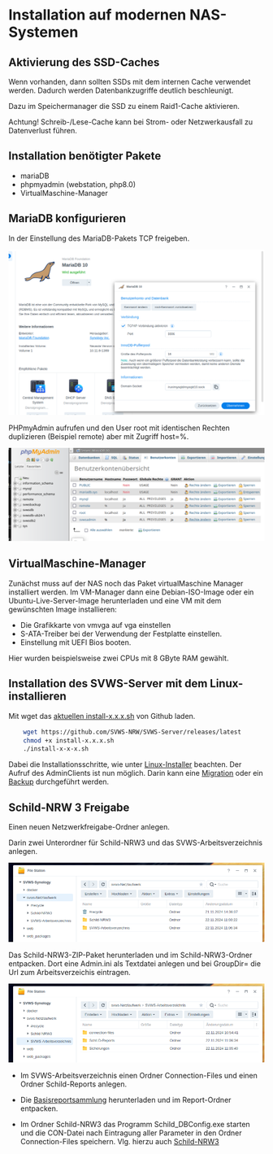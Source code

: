 # Installation auf modernen NAS-Systemen

## Aktivierung des SSD-Caches

Wenn vorhanden, dann sollten SSDs mit dem internen Cache verwendet werden.
Dadurch werden Datenbankzugriffe deutlich beschleunigt.

Dazu im Speichermanager die SSD zu einem Raid1-Cache aktivieren.

Achtung! Schreib-/Lese-Cache kann bei Strom- oder Netzwerkausfall zu Datenverlust führen.

## Installation benötigter Pakete

+ mariaDB
+ phpmyadmin (webstation, php8.0)
+ VirtualMaschine-Manager


## MariaDB konfigurieren

In der Einstellung des MariaDB-Pakets TCP freigeben.

![MariaDB.png](./graphics/MariaDB.png)

PHPmyAdmin aufrufen und den User root mit identischen Rechten duplizieren (Beispiel remote) aber mit Zugriff host=%.

![phpMyAdmin.png](./graphics/phpMyAdmin.png)

## VirtualMaschine-Manager

Zunächst muss auf der NAS noch das Paket virtualMaschine Manager installiert werden. 
Im VM-Manager dann eine Debian-ISO-Image oder ein Ubuntu-Live-Server-Image herunterladen und eine VM mit dem gewünschten Image installieren:

+ Die Grafikkarte von vmvga auf vga einstellen
+ S-ATA-Treiber bei der Verwendung der Festplatte einstellen.
+ Einstellung mit UEFI Bios booten. 

Hier wurden beispielsweise zwei CPUs mit 8 GByte RAM gewählt.


## Installation des SVWS-Server mit dem Linux-installieren

Mit wget das [aktuellen install-x.x.x.sh](https://github.com/SVWS-NRW/SVWS-Server/releases/latest) von Github laden.


``` bash
    wget https://github.com/SVWS-NRW/SVWS-Server/releases/latest
    chmod +x install-x.x.x.sh
    ./install-x-x-x.sh
```

Dabei die Installationsschritte, wie unter [Linux-Installer](../Linux-Installer/) beachten. Der Aufruf des AdminClients ist nun möglich. Darin kann eine [Migration](../Datenmigration/) oder ein [Backup](../Datensicherung/) durchgeführt werden.

## Schild-NRW 3 Freigabe

Einen neuen Netzwerkfreigabe-Ordner anlegen. 

Darin zwei Unterordner für Schild-NRW3 und das SVWS-Arbeitsverzeichnis anlegen.

![Schild3-Ordner1.png](./graphics/Schild3-Ordner1.png)

Das Schild-NRW3-ZIP-Paket herunterladen und im Schild-NRW3-Ordner entpacken.
Dort eine Admin.ini als Textdatei anlegen und bei GroupDir= die Url zum Arbeitsverzeichis eintragen.

![Schild3-Ordner2.png](./graphics/Schild3-Ordner2.png)

+ Im SVWS-Arbeitsverzeichnis einen Ordner Connection-Files und einen Ordner Schild-Reports anlegen.

+ Die [Basisreportsammlung](https://github.com/SVWS-NRW/Schild-NRW-Reports/releases) herunterladen und im Report-Ordner entpacken.

+ Im Ordner Schild-NRW3 das Programm Schild_DBConfig.exe starten und die CON-Datei nach Eintragung aller Parameter in den Ordner Connection-Files speichern. Vlg. hierzu auch [Schild-NRW3](../Schild-NRW3/)



